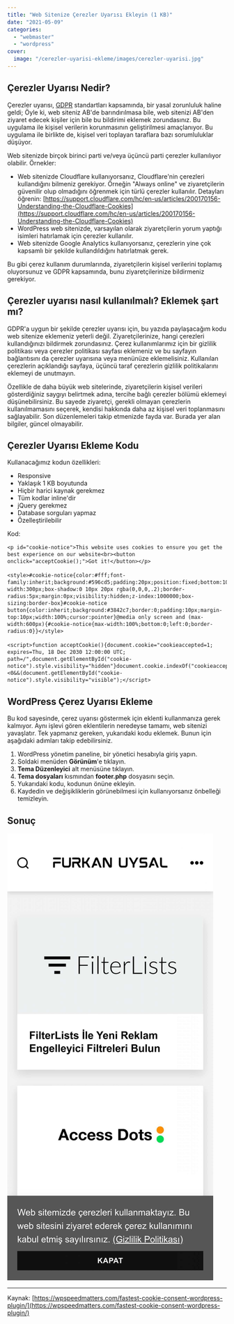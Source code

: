 ```yaml
---
title: "Web Sitenize Çerezler Uyarısı Ekleyin (1 KB)"
date: "2021-05-09"
categories: 
  - "webmaster"
  - "wordpress"
cover:
  image: "/cerezler-uyarisi-ekleme/images/cerezler-uyarisi.jpg"
---
```


## Çerezler Uyarısı Nedir?

Çerezler uyarısı, [GDPR](https://tr.m.wikipedia.org/wiki/Genel_Veri_Koruma_Y%C3%B6netmeli%C4%9Fi) standartları kapsamında, bir yasal zorunluluk haline geldi; Öyle ki, web siteniz AB'de barındırılmasa bile, web sitenizi AB'den ziyaret edecek kişiler için bile bu bildirimi eklemek zorundasınız. Bu uygulama ile kişisel verilerin korunmasının geliştirilmesi amaçlanıyor. Bu uygulama ile birlikte de, kişisel veri toplayan taraflara bazı sorumluluklar düşüyor.

Web sitenizde birçok birinci parti ve/veya üçüncü parti çerezler kullanılıyor olabilir. Örnekler:

- Web sitenizde Cloudflare kullanıyorsanız, Cloudflare'nin çerezleri kullandığını bilmeniz gerekiyor. Örneğin "Always online" ve ziyaretçilerin güvenilir olup olmadığını öğrenmek için türlü çerezler kullanılır. Detayları öğrenin: [https://support.cloudflare.com/hc/en-us/articles/200170156-Understanding-the-Cloudflare-Cookies](https://support.cloudflare.com/hc/en-us/articles/200170156-Understanding-the-Cloudflare-Cookies)
- WordPress web sitenizde, varsayılan olarak ziyaretçilerin yorum yaptığı isimleri hatırlamak için çerezler kullanılır.
- Web sitenizde Google Analytics kullanıyorsanız, çerezlerin yine çok kapsamlı bir şekilde kullandıldığını hatırlatmak gerek.

Bu gibi çerez kullanım durumlarında, ziyaretçilerin kişisel verilerini toplamış oluyorsunuz ve GDPR kapsamında, bunu ziyaretçilerinize bildirmeniz gerekiyor.

## Çerezler uyarısı nasıl kullanılmalı? Eklemek şart mı?

GDPR'a uygun bir şekilde çerezler uyarısı için, bu yazıda paylaşacağım kodu web sitenize eklemeniz yeterli değil. Ziyaretçilerinize, hangi çerezleri kullandığınızı bildirmek zorundasınız. Çerez kullanımlarımız için bir gizlilik politikası veya çerezler politikası sayfası eklemeniz ve bu sayfayın bağlantısını da çerezler uyarısına veya menünüze eklemelisiniz. Kullanılan çerezlerin açıklandığı sayfaya, üçüncü taraf çerezlerin gizlilik politikalarını eklemeyi de unutmayın.

Özellikle de daha büyük web sitelerinde, ziyaretçilerin kişisel verileri gösterdiğiniz saygıyı belirtmek adına, tercihe bağlı çerezler bölümü eklemeyi düşünebilirsiniz. Bu sayede ziyaretçi, gerekli olmayan çerezlerin kullanılmamasını seçerek, kendisi hakkında daha az kişisel veri toplanmasını sağlayabilir. Son düzenlemeleri takip etmenizde fayda var. Burada yer alan bilgiler, güncel olmayabilir.

## Çerezler Uyarısı Ekleme Kodu

Kullanacağımız kodun özellikleri:

- Responsive
- Yaklaşık 1 KB boyutunda
- Hiçbir harici kaynak gerekmez
- Tüm kodlar inline'dir
- jQuery gerekmez
- Database sorguları yapmaz
- Özelleştirilebilir

Kod:

```
<p id="cookie-notice">This website uses cookies to ensure you get the best experience on our website<br><button onclick="acceptCookie();">Got it!</button></p>

<style>#cookie-notice{color:#fff;font-family:inherit;background:#596cd5;padding:20px;position:fixed;bottom:10px;left:10px;width:100%;max-width:300px;box-shadow:0 10px 20px rgba(0,0,0,.2);border-radius:5px;margin:0px;visibility:hidden;z-index:1000000;box-sizing:border-box}#cookie-notice button{color:inherit;background:#3842c7;border:0;padding:10px;margin-top:10px;width:100%;cursor:pointer}@media only screen and (max-width:600px){#cookie-notice{max-width:100%;bottom:0;left:0;border-radius:0}}</style>

<script>function acceptCookie(){document.cookie="cookieaccepted=1; expires=Thu, 18 Dec 2030 12:00:00 UTC; path=/",document.getElementById("cookie-notice").style.visibility="hidden"}document.cookie.indexOf("cookieaccepted")<0&&(document.getElementById("cookie-notice").style.visibility="visible");</script>
```

## WordPress Çerez Uyarısı Ekleme

Bu kod sayesinde, çerez uyarısı göstermek için eklenti kullanmanıza gerek kalmıyor. Aynı işlevi gören eklentilerin neredeyse tamamı, web sitenizi yavaşlatır. Tek yapmanız gereken, yukarıdaki kodu eklemek. Bunun için aşağıdaki adımları takip edebilirsiniz.

1. WordPress yönetim paneline, bir yönetici hesabıyla giriş yapın.
2. Soldaki menüden **Görünüm**'e tıklayın.
3. **Tema Düzenleyici** alt menüsüne tıklayın.
4. **Tema dosyaları** kısmından **footer.php** dosyasını seçin.
5. Yukarıdaki kodu, **</body>** kodunun önüne ekleyin.
6. Kaydedin ve değişikliklerin görünebilmesi için kullanıyorsanız önbelleği temizleyin.

## Sonuç

![Çerezler Uyarısı - WordPress](images/cerezler-uyarisi-wordpress-scaled.jpg)

* * *

Kaynak: [https://wpspeedmatters.com/fastest-cookie-consent-wordpress-plugin/](https://wpspeedmatters.com/fastest-cookie-consent-wordpress-plugin/)
